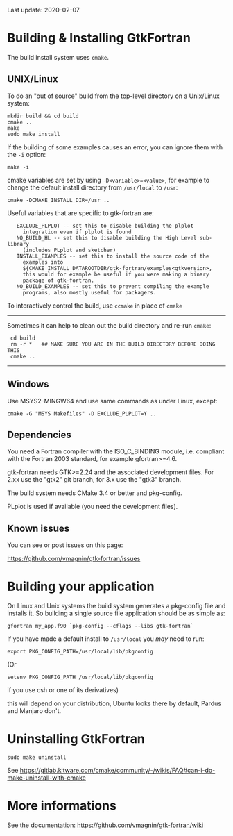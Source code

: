 Last update: 2020-02-07

Building & Installing GtkFortran
================================

The build install system uses `cmake`.

UNIX/Linux
----------

To do an "out of source" build from the top-level directory on a
Unix/Linux system:

    mkdir build && cd build
    cmake ..
    make
    sudo make install

If the building of some examples causes an error, you can ignore them with
the `-i` option:

    make -i

cmake variables are set by using `-D<variable>=<value>`, for example to change the default install directory from `/usr/local` to `/usr`:

    cmake -DCMAKE_INSTALL_DIR=/usr ..

Useful variables that are specific to gtk-fortran are:

       EXCLUDE_PLPLOT -- set this to disable building the plplot
         integration even if plplot is found
       NO_BUILD_HL -- set this to disable building the High Level sub-library 
         (includes PLplot and sketcher)
       INSTALL_EXAMPLES -- set this to install the source code of the
         examples into
         ${CMAKE_INSTALL_DATAROOTDIR/gtk-fortran/examples<gtkversion>,
         this would for example be useful if you were making a binary
         package of gtk-fortran.
       NO_BUILD_EXAMPLES -- set this to prevent compiling the example
         programs, also mostly useful for packagers.

To interactively control the build, use `ccmake` in place of `cmake`

**************************************************************************
Sometimes it can help to clean out the build directory and re-run `cmake`:

     cd build
     rm -r *   ## MAKE SURE YOU ARE IN THE BUILD DIRECTORY BEFORE DOING THIS
     cmake ..
**************************************************************************

Windows
-------
Use MSYS2-MINGW64 and use same commands as under Linux, except:

    cmake -G "MSYS Makefiles" -D EXCLUDE_PLPLOT=Y .. 


Dependencies
------------

You need a Fortran compiler with the ISO_C_BINDING module, i.e. compliant with 
the Fortran 2003 standard, for example gfortran>=4.6.

gtk-fortran needs GTK>=2.24 and the associated development files.
For 2.xx use the "gtk2" git branch, for 3.x use the "gtk3" branch.

The build system needs CMake 3.4 or better and pkg-config.

PLplot is used if available (you need the development files).


Known issues
------------

You can see or post issues on this page:

https://github.com/vmagnin/gtk-fortran/issues

Building your application
=========================

On Linux and Unix systems the build system generates a pkg-config file
and installs it. So building a single source file application should be
as simple as:

    gfortran my_app.f90 `pkg-config --cflags --libs gtk-fortran`

If you have made a default install to `/usr/local` you *may* need to run:

    export PKG_CONFIG_PATH=/usr/local/lib/pkgconfig
    
(Or

    setenv PKG_CONFIG_PATH /usr/local/lib/pkgconfig
    
if you use csh or one of its derivatives)

this will depend on your distribution, Ubuntu looks there by default,
Pardus and Manjaro don't.

Uninstalling GtkFortran
=======================

    sudo make uninstall
    
See https://gitlab.kitware.com/cmake/community/-/wikis/FAQ#can-i-do-make-uninstall-with-cmake

More informations
=================

See the documentation: https://github.com/vmagnin/gtk-fortran/wiki

